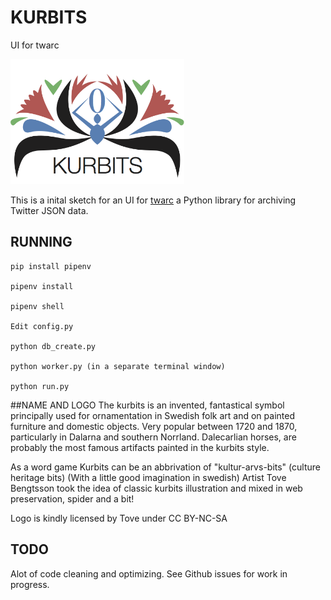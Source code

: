 # KURBITS
UI for twarc

<div style="text: center;">
<img height="200" src="https://github.com/Segerberg/twarcUI/blob/master/app/static/logo.png?raw=true">
</div>

This is a inital sketch for an UI for [twarc](https://github.com/DocNow/twarc) a Python library for archiving Twitter JSON data.

## RUNNING

    pip install pipenv

    pipenv install

    pipenv shell

    Edit config.py

    python db_create.py

    python worker.py (in a separate terminal window)

    python run.py

##NAME AND LOGO
The kurbits is an invented, fantastical symbol principally used for ornamentation in Swedish folk art
and on painted furniture and domestic objects. Very popular between 1720 and 1870, particularly in Dalarna and southern Norrland.
Dalecarlian horses, are probably the most famous artifacts painted in the kurbits style.

As a word game Kurbits can be an abbrivation of "kultur-arvs-bits" (culture heritage bits) (With a little good imagination in swedish)
Artist Tove Bengtsson took the idea of classic kurbits illustration and mixed in web preservation, spider and a bit!

Logo is kindly licensed by Tove under CC BY-NC-SA

## TODO

Alot of code cleaning and optimizing. See Github issues for work in progress.





